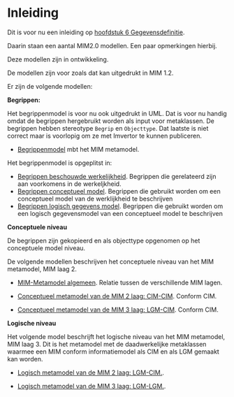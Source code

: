 # Inleiding

Dit is voor nu een inleiding op  [hoofdstuk 6 Gegevensdefinitie](#cat).


Daarin staan een aantal MIM2.0 modellen. Een paar opmerkingen hierbij.

Deze modellen zijn in ontwikkeling.

De modellen zijn voor zoals dat kan uitgedrukt in MIM 1.2.


Er zijn de volgende modellen:

**Begrippen:**

Het begrippenmodel is voor nu ook uitgedrukt in UML. Dat is voor nu handig omdat de begrippen hergebruikt worden als input voor metaklassen.
De begrippen hebben stereotype `Begrip` en `Objecttype`. Dat laatste is niet correct maar is voorlopig om ze met Imvertor te kunnen publiceren.

- [Begrippenmodel](#global_package_MIMBegrippen) mbt het MIM metamodel. 

Het begrippenmodel is opgeplitst in:

- [Begrippen beschouwde werkelijkheid](#EAID_03034346_57E8_46ef_B9C4_E7C8906B73FD). Begrippen die gerelateerd zijn aan voorkomens in de werkeljkheid.
- [Begrippen conceptueel model](#EAID_A8618799_0844_4415_B44D_314FAE8F484D). Begrippen die gebruikt worden om een conceptueel model van de werklijkheid te beschrijven
- [Begrippen logisch gegevens model](#EAID_D1E51704_8C64_4f67_88D6_997BF75877EC). Begrippen die gebruikt worden om een logisch gegevensmodel van een conceptueel model te beschrijven

**Conceptuele niveau**

De begrippen zijn gekopieerd en als objecttype opgenomen op het conceptuele model niveau.

De volgende modellen beschrijven het conceptuele niveau van het MIM metamodel, MIM laag 2.

- [MIM-Metamodel algemeen](#EAID_EFCDEE8E_15AE_4807_B4EC_95187A36BE95). Relatie tussen de verschillende MIM lagen.

- [Conceptueel metamodel van de MIM 2 laag: CIM-CIM](#EAID_B7C06F11_4030_410f_A4BD_6D26082B33B9). Conform CIM.

- [Conceptueel metamodel van de MIM 3 laag: LGM-CIM](#EAID_A1C8AF77_0457_48ce_9D23_426AC5411992). Conform CIM.


**Logische niveau**

Het volgende model beschrijft het logische niveau van het MIM metamodel, MIM laag 3.
Dit is het metamodel met de daadwerkelijke metaklassen waarmee een MIM conform informatiemodel als CIM en als LGM gemaakt kan worden.


- [Logisch metamodel van de MIM 2 laag: LGM-CIM.](#EAID_65E36413_AEA9_42f7_81D4_8478285401E2).
 
- [Logisch metamodel van de MIM 3 laag: LGM-LGM.](#EAID_1C3FC765_E283_481c_8663_4006538A1965). 